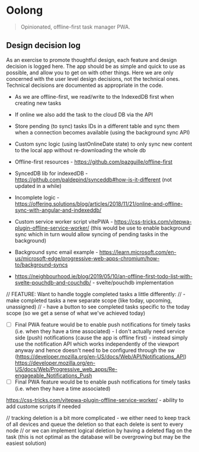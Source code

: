 # Oolong

> Opinionated, offline-first task manager PWA.

## Design decision log

As an exercise to promote thoughtful design, each feature and design decision is
logged here. The app should be as simple and quick to use as possible, and
allow you to get on with other things. Here we are only concerned with the user
level design decisions, not the technical ones. Technical decisions are
documented as appropriate in the code.

- As we are offline-first, we read/write to the IndexedDB first when creating new tasks
- If online we also add the task to the cloud DB via the API
- Store pending (to sync) tasks IDs in a different table and sync them when a connection becomes available (using the background sync API)
- Custom sync logic (using lastOnlineDate state) to only sync new content to the local app without re-downloading the whole db

- Offline-first resources - https://github.com/pazguille/offline-first
- SyncedDB lib for indexedDB - https://github.com/paldepind/synceddb#how-is-it-different (not updated in a while)
- Incomplete logic - https://offering.solutions/blog/articles/2018/11/21/online-and-offline-sync-with-angular-and-indexeddb/
- Custom service worker script vitePWA - https://css-tricks.com/vitepwa-plugin-offline-service-worker/ (this would be use to enable background sync which in turn would allow syncing of pending tasks in the background)
- Background sync email example - https://learn.microsoft.com/en-us/microsoft-edge/progressive-web-apps-chromium/how-to/background-syncs
- https://neighbourhood.ie/blog/2019/05/10/an-offline-first-todo-list-with-svelte-pouchdb-and-couchdb/ - svelte/pouchdb implementation

// FEATURE: Want to handle toggle completed tasks a little differently:
// - make completed tasks a new separate scope (like today, upcoming, unassigned)
// - have a button to see completed tasks specific to the today scope (so we get a sense of what we've achieved today)

- [ ] Final PWA feature would be to enable push notifications for timely tasks (i.e. when they have a time associated) - I don't actually need service side (push) notifications (cause the app is offline first) - instead simply use the notification API which works independently of the viewport anyway and hence doesn't need to be configured through the sw
      (https://developer.mozilla.org/en-US/docs/Web/API/Notifications_API)
      https://developer.mozilla.org/en-US/docs/Web/Progressive_web_apps/Re-engageable_Notifications_Push
- [ ] Final PWA feature would be to enable push notifications for timely tasks (i.e. when they have a time associated)

https://css-tricks.com/vitepwa-plugin-offline-service-worker/ - ability to add custome scripts if needed

// tracking deletion is a bit more complicated - we either need to keep track of all devices and queue the deletion so that each delete is sent to every node
// or we can implement logical deletion by having a deleted flag on the task (this is not optimal as the database will be overgrowing but may be the easiest solution)
